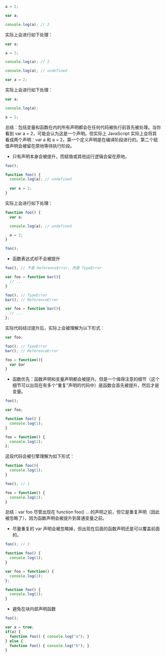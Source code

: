 ```javascript
a = 2;

var a;

console.log(a); // 2
```

实际上会进行如下处理：

```javascript
var a;

a = 2;

console.log(a); // 2
```



```javascript
console.log(a); // undefined                                                           

var a = 2;
```

实际上会进行如下处理：

```javascript
var a;

console.log(a);

a = 2;
```

总结：包括变量和函数在内的所有声明都会在任何代码被执行前首先被处理。当你看到 var a = 2，可能会认为这是一个声明。但实际上 JavaScript 实际上会将其看成两个声明：var a 和 a = 2。第一个定义声明是在编译阶段进行的。第二个赋值声明会被留在原地等待执行阶段。



+ 只有声明本身会被提升，而赋值或其他运行逻辑会留在原地。

```javascript
foo();

function foo() {
  console.log(a); // undefined
  
  var a = 2;
}
```

实际上会进行如下处理：

```javascript
function foo() {
  var a;

  console.log(a); // undefined

  a = 2;
}

foo();
```



+ 函数表达式却不会被提升

```javascript
foo(); // 不是 ReferenceError, 而是 TypeError

var foo = function bar(){
  // ...
}
```

```javascript
foo(); // TypeError
bar(); // ReferenceError

var foo = function bar(){
  // ...
};
```



实际代码经过提升后，实际上会被理解为以下形式：

```javascript
var foo;

foo(); // TypeError
bar(); // ReferenceError

foo = function(){
  var bar 
}
```



+ 函数优先：函数声明和变量声明都会被提升。但是一个值得注意的细节（这个细节可以出现在有多个“重复”声明的代码中）是函数会首先被提升，然后才是变量。

```javascript
foo();

var foo;

function foo() {
  console.log(1);
}

foo = function() {
  console.log(2);
};
```

这段代码会被引擎理解为如下形式：

```javascript
function foo(){
  console.log(1);
}

foo(); // 1

foo = function() {
  console.log(2);
}
```

总结：var foo 尽管出现在 function foo() ... 的声明之前，但它是重复声明（因此被忽略了），因为函数声明会被提升到普通变量之前。



+ 尽量重复的 var 声明会被忽略掉，但出现在后面的函数声明还是可以覆盖前面的。

```javascript
foo(); // 3

function foo() {
  console.log(1);
}

var foo = function() {
  console.log(2);
};

function foo() {
  console.log(3);
}
```



+ 避免在块内部声明函数

```javascript
foo();

var a = true;
if(a) {
  function foo() { console.log("a"); }
} else {
  function foo() { console.log("b"); }
}
```



<h2 id="ObQzp"></h2>
